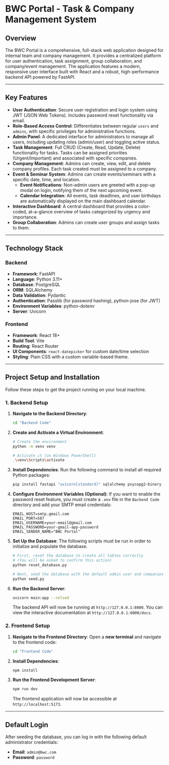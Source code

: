 # BWC Portal - Task & Company Management System

## Overview

The BWC Portal is a comprehensive, full-stack web application designed for internal team and company management. It provides a centralized platform for user authentication, task assignment, group collaboration, and company/event management. The application features a modern, responsive user interface built with React and a robust, high-performance backend API powered by FastAPI.

---

## Key Features

-   **User Authentication**: Secure user registration and login system using JWT (JSON Web Tokens). Includes password reset functionality via email.
-   **Role-Based Access Control**: Differentiates between regular `users` and `admins`, with specific privileges for administrative functions.
-   **Admin Panel**: A dedicated interface for administrators to manage all users, including updating roles (admin/user) and toggling active status.
-   **Task Management**: Full CRUD (Create, Read, Update, Delete) functionality for tasks. Tasks can be assigned priorities (Urgent/Important) and associated with specific companies.
-   **Company Management**: Admins can create, view, edit, and delete company profiles. Each task created must be assigned to a company.
-   **Event & Seminar System**: Admins can create events/seminars with a specific date, time, and location.
    -   **Event Notifications**: Non-admin users are greeted with a pop-up modal on login, notifying them of the next upcoming event.
    -   **Calendar Integration**: All events, task deadlines, and user birthdays are automatically displayed on the main dashboard calendar.
-   **Interactive Dashboard**: A central dashboard that provides a color-coded, at-a-glance overview of tasks categorized by urgency and importance.
-   **Group Collaboration**: Admins can create user groups and assign tasks to them.

---

## Technology Stack

### Backend

-   **Framework**: FastAPI
-   **Language**: Python 3.11+
-   **Database**: PostgreSQL
-   **ORM**: SQLAlchemy
-   **Data Validation**: Pydantic
-   **Authentication**: Passlib (for password hashing), python-jose (for JWT)
-   **Environment Variables**: python-dotenv
-   **Server**: Uvicorn

### Frontend

-   **Framework**: React 18+
-   **Build Tool**: Vite
-   **Routing**: React Router
-   **UI Components**: `react-datepicker` for custom date/time selection
-   **Styling**: Plain CSS with a custom variable-based theme.

---

## Project Setup and Installation

Follow these steps to get the project running on your local machine.

### 1. Backend Setup

1.  **Navigate to the Backend Directory**:
    ```bash
    cd "Backend Code"
    ```

2.  **Create and Activate a Virtual Environment**:
    ```bash
    # Create the environment
    python -m venv venv

    # Activate it (on Windows PowerShell)
    .\venv\Scripts\activate
    ```

3.  **Install Dependencies**:
    Run the following command to install all required Python packages:
    ```bash
    pip install fastapi "uvicorn[standard]" sqlalchemy psycopg2-binary python-dotenv "passlib[bcrypt]" "python-jose[cryptography]" "pydantic[email]"
    ```

4.  **Configure Environment Variables (Optional)**:
    If you want to enable the password reset feature, you must create a `.env` file in the `Backend Code` directory and add your SMTP email credentials:
    ```env
    EMAIL_HOST=smtp.gmail.com
    EMAIL_PORT=587
    EMAIL_USERNAME=your-email@gmail.com
    EMAIL_PASSWORD=your-gmail-app-password
    EMAIL_SENDER_NAME="BWC Portal"
    ```

5.  **Set Up the Database**:
    The following scripts must be run in order to initialize and populate the database.
    ```bash
    # First, reset the database to create all tables correctly
    # (You will be asked to confirm this action)
    python reset_database.py

    # Next, seed the database with the default admin user and companies
    python seed.py
    ```

6.  **Run the Backend Server**:
    ```bash
    uvicorn main:app --reload
    ```
    The backend API will now be running at `http://127.0.0.1:8000`. You can view the interactive documentation at `http://127.0.0.1:8000/docs`.

### 2. Frontend Setup

1.  **Navigate to the Frontend Directory**:
    Open a **new terminal** and navigate to the frontend code:
    ```bash
    cd "Frontend Code"
    ```

2.  **Install Dependencies**:
    ```bash
    npm install
    ```

3.  **Run the Frontend Development Server**:
    ```bash
    npm run dev
    ```
    The frontend application will now be accessible at `http://localhost:5173`.

---
## Default Login

After seeding the database, you can log in with the following default administrator credentials:
-   **Email**: `admin@bwc.com`
-   **Password**: `password`

